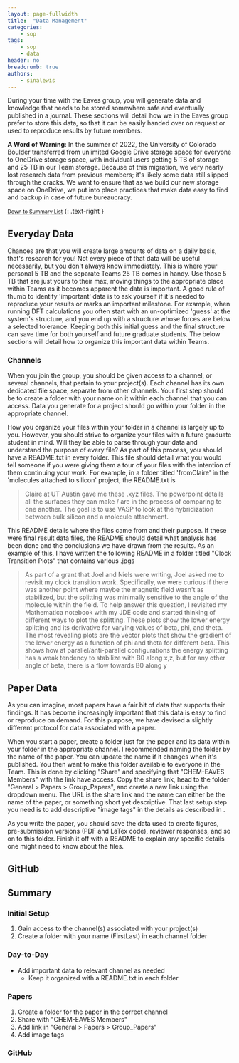 ```yaml
---
layout: page-fullwidth
title:  "Data Management"
categories:
    - sop
tags:
    - sop
    - data
header: no
breadcrumb: true
authors:
    - sinalewis
---
```


During your time with the Eaves group, you will generate data and knowledge that needs to be stored somewhere safe and eventually published in a journal. These sections will detail how we in the Eaves group prefer to store this data, so that it can be easily handed over on request or used to reproduce results by future members.

**A Word of Warning**: In the summer of 2022, the University of Colorado Boulder transferred from unlimited Google Drive storage space for everyone to OneDrive storage space, with individual users getting 5 TB of storage and 25 TB in our Team storage. Because of this migration, we very nearly lost research data from previous members; it's likely some data still slipped through the cracks. We want to ensure that as we build our new storage space on OneDrive, we put into place practices that make data easy to find and backup in case of future bureaucracy.

<small markdown="1">[Down to Summary List](#summary)</small>
{: .text-right }

## Everyday Data

Chances are that you will create large amounts of data on a daily basis, that's research for you! Not every piece of that data will be useful necessarily, but you don't always know immediately. This is where your personal 5 TB and the separate Teams 25 TB comes in handy. Use those 5 TB that are just yours to their max, moving things to the appropriate place within Teams as it becomes apparent the data is important. A good rule of thumb to identify 'important' data is to ask yourself if it's needed to reproduce your results or marks an important milestone. For example, when running DFT calculations you often start with an un-optimized 'guess' at the system's structure, and you end up with a structure whose forces are below a selected tolerance. Keeping both this initial guess and the final structure can save time for both yourself and future graduate students. The below sections will detail how to organize this important data within Teams.

### Channels

When you join the group, you should be given access to a channel, or several channels, that pertain to your project(s). Each channel has its own dedicated file space, separate from other channels. Your first step should be to create a folder with your name on it within each channel that you can access. Data you generate for a project should go within your folder in the appropriate channel.

How you organize your files within your folder in a channel is largely up to you. However, you should strive to organize your files with a future graduate student in mind. Will they be able to parse through your data and understand the purpose of every file? As part of this process, you should have a README.txt in every folder. This file should detail what you would tell someone if you were giving them a tour of your files with the intention of them continuing your work. For example, in a folder titled 'fromClaire' in the 'molecules attached to silicon' project, the README.txt is

> Claire at UT Austin gave me these .xyz files. The powerpoint details all the surfaces they can make / are in the process of comparing to one another. The goal is to use VASP to look at the hybridization between bulk silicon and a molecule attachment.

This README details where the files came from and their purpose. If these were final result data files, the README should detail what analysis has been done and the conclusions we have drawn from the results. As an example of this, I have written the following README in a folder titled "Clock Transition Plots" that contains various .jpgs

> As part of a grant that Joel and Niels were writing, Joel asked me to revisit my clock transition work. Specifically, we were curious if there was another point where maybe the magnetic field wasn't as stabilized, but the splitting was minimally sensitive to the angle of the molecule within the field. To help answer this question, I revisited my Mathematica notebook with my JDE code and started thinking of different ways to plot the splitting. These plots show the lower energy splitting and its derivative for varying values of beta, phi, and theta. The most revealing plots are the vector plots that show the gradient of the lower energy as a function of phi and theta for different beta. This shows how at parallel/anti-parallel configurations the energy splitting has a weak tendency to stabilize with B0 along x,z, but for any other angle of beta, there is a flow towards B0 along y


## Paper Data

As you can imagine, most papers have a fair bit of data that supports their findings. It has become increasingly important that this data is easy to find or reproduce on demand. For this purpose, we have devised a slightly different protocol for data associated with a paper.

When you start a paper, create a folder just for the paper and its data within your folder in the appropriate channel. I recommended naming the folder by the name of the paper. You can update the name if it changes when it's published. You then want to make this folder available to everyone in the Team. This is done by clicking "Share" and specifying that "CHEM-EAVES Members" with the link have access. Copy the share link, head to the folder "General > Papers > Group_Papers", and create a new link using the dropdown menu. The URL is the share link and the name can either be the name of the paper, or something short yet descriptive. That last setup step you need is to add descriptive "image tags" in the details as described in []().

As you write the paper, you should save the data used to create figures, pre-submission versions (PDF and LaTex code), reviewer responses, and so on to this folder. Finish it off with a README to explain any specific details one might need to know about the files.

## GitHub



## Summary

### Initial Setup
1. Gain access to the channel(s) associated with your project(s)
2. Create a folder with your name (FirstLast) in each channel folder

### Day-to-Day
- Add important data to relevant channel as needed
    - Keep it organized with a README.txt in each folder

### Papers
1. Create a folder for the paper in the correct channel
2. Share with "CHEM-EAVES Members"
3. Add link in "General > Papers > Group_Papers"
4. Add image tags

### GitHub